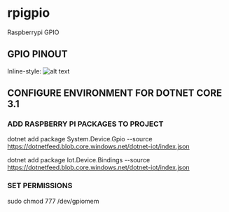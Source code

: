 # rpigpio
Raspberrypi GPIO

## GPIO PINOUT

Inline-style: 
![alt text](https://docs.microsoft.com/en-us/windows/iot-core/media/pinmappingsrpi/rp2_pinout.png "Raspberry PI pinout")

## CONFIGURE ENVIRONMENT FOR DOTNET CORE 3.1

### ADD RASPBERRY PI PACKAGES TO PROJECT

dotnet add package System.Device.Gpio --source https://dotnetfeed.blob.core.windows.net/dotnet-iot/index.json

dotnet add package Iot.Device.Bindings --source https://dotnetfeed.blob.core.windows.net/dotnet-iot/index.json

### SET PERMISSIONS

 sudo chmod 777 /dev/gpiomem
 
